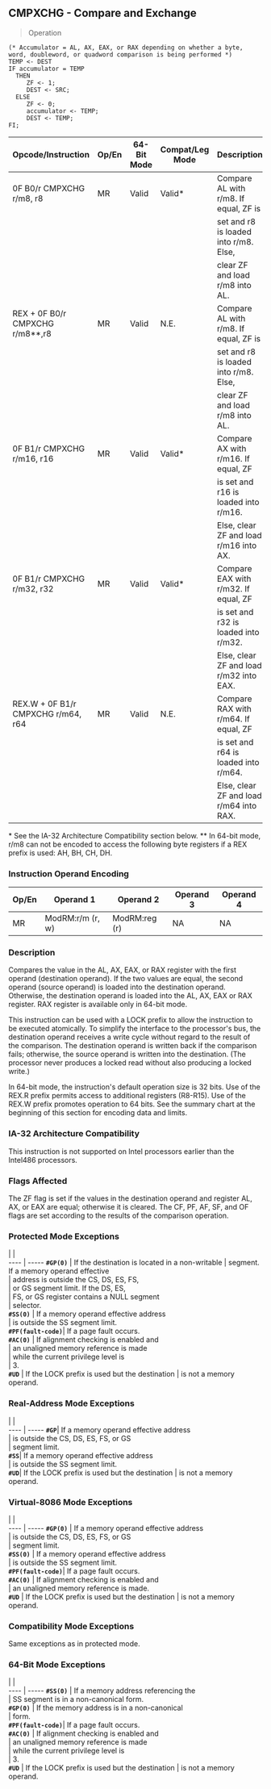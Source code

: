 ## CMPXCHG - Compare and Exchange

> Operation

``` slim
(* Accumulator = AL, AX, EAX, or RAX depending on whether a byte, word, doubleword, or quadword comparison is being performed *)
TEMP <- DEST
IF accumulator = TEMP
  THEN
     ZF <- 1;
     DEST <- SRC;
  ELSE
     ZF <- 0;
     accumulator <- TEMP;
     DEST <- TEMP;
FI;

```

 Opcode/Instruction                | Op/En| 64-Bit Mode| Compat/Leg Mode| Description                            
 ---  | --- | --- | --- | ---
 0F B0/r CMPXCHG r/m8, r8          | MR   | Valid      | Valid*         | Compare AL with r/m8. If equal, ZF is  
                                   |      |            |                | set and r8 is loaded into r/m8. Else,  
                                   |      |            |                | clear ZF and load r/m8 into AL.        
 REX + 0F B0/r CMPXCHG r/m8**,r8   | MR   | Valid      | N.E.           | Compare AL with r/m8. If equal, ZF is  
                                   |      |            |                | set and r8 is loaded into r/m8. Else,  
                                   |      |            |                | clear ZF and load r/m8 into AL.        
 0F B1/r CMPXCHG r/m16, r16        | MR   | Valid      | Valid*         | Compare AX with r/m16. If equal, ZF    
                                   |      |            |                | is set and r16 is loaded into r/m16.   
                                   |      |            |                | Else, clear ZF and load r/m16 into AX. 
 0F B1/r CMPXCHG r/m32, r32        | MR   | Valid      | Valid*         | Compare EAX with r/m32. If equal, ZF   
                                   |      |            |                | is set and r32 is loaded into r/m32.   
                                   |      |            |                | Else, clear ZF and load r/m32 into EAX.
 REX.W + 0F B1/r CMPXCHG r/m64, r64| MR   | Valid      | N.E.           | Compare RAX with r/m64. If equal, ZF   
                                   |      |            |                | is set and r64 is loaded into r/m64.   
                                   |      |            |                | Else, clear ZF and load r/m64 into RAX.
<aside class="notification">
* See the IA-32 Architecture Compatibility section below. ** In 64-bit
mode, r/m8 can not be encoded to access the following byte registers if a REX
prefix is used: AH, BH, CH, DH.
</aside>


### Instruction Operand Encoding
 Op/En| Operand 1       | Operand 2    | Operand 3| Operand 4
 ---  | --- | --- | --- | ---
 MR   | ModRM:r/m (r, w)| ModRM:reg (r)| NA       | NA       

### Description
Compares the value in the AL, AX, EAX, or RAX register with the first operand
(destination operand). If the two values are equal, the second operand (source
operand) is loaded into the destination operand. Otherwise, the destination
operand is loaded into the AL, AX, EAX or RAX register. RAX register is available
only in 64-bit mode.

This instruction can be used with a LOCK prefix to allow the instruction to
be executed atomically. To simplify the interface to the processor's bus, the
destination operand receives a write cycle without regard to the result of the
comparison. The destination operand is written back if the comparison fails;
otherwise, the source operand is written into the destination. (The processor
never produces a locked read without also producing a locked write.)

In 64-bit mode, the instruction's default operation size is 32 bits. Use of
the REX.R prefix permits access to additional registers (R8-R15). Use of the
REX.W prefix promotes operation to 64 bits. See the summary chart at the beginning
of this section for encoding data and limits.


### IA-32 Architecture Compatibility
This instruction is not supported on Intel processors earlier than the Intel486
processors.



### Flags Affected
The ZF flag is set if the values in the destination operand and register AL,
AX, or EAX are equal; otherwise it is cleared. The CF, PF, AF, SF, and OF flags
are set according to the results of the comparison operation.


### Protected Mode Exceptions
   | |  
---- | -----
 **``#GP(0)``**         | If the destination is located in a non-writable
                | segment. If a memory operand effective         
                | address is outside the CS, DS, ES, FS,         
                | or GS segment limit. If the DS, ES,            
                | FS, or GS register contains a NULL segment     
                | selector.                                      
 **``#SS(0)``**         | If a memory operand effective address          
                | is outside the SS segment limit.               
 **``#PF(fault-code)``**| If a page fault occurs.                        
 **``#AC(0)``**         | If alignment checking is enabled and           
                | an unaligned memory reference is made          
                | while the current privilege level is           
                | 3.                                             
 **``#UD``**            | If the LOCK prefix is used but the destination 
                | is not a memory operand.                       

### Real-Address Mode Exceptions
   | |  
---- | -----
 **``#GP``**| If a memory operand effective address         
    | is outside the CS, DS, ES, FS, or GS          
    | segment limit.                                
 **``#SS``**| If a memory operand effective address         
    | is outside the SS segment limit.              
 **``#UD``**| If the LOCK prefix is used but the destination
    | is not a memory operand.                      

### Virtual-8086 Mode Exceptions
   | |  
---- | -----
 **``#GP(0)``**         | If a memory operand effective address         
                | is outside the CS, DS, ES, FS, or GS          
                | segment limit.                                
 **``#SS(0)``**         | If a memory operand effective address         
                | is outside the SS segment limit.              
 **``#PF(fault-code)``**| If a page fault occurs.                       
 **``#AC(0)``**         | If alignment checking is enabled and          
                | an unaligned memory reference is made.        
 **``#UD``**            | If the LOCK prefix is used but the destination
                | is not a memory operand.                      

### Compatibility Mode Exceptions
Same exceptions as in protected mode.


### 64-Bit Mode Exceptions
   | |  
---- | -----
 **``#SS(0)``**         | If a memory address referencing the           
                | SS segment is in a non-canonical form.        
 **``#GP(0)``**         | If the memory address is in a non-canonical   
                | form.                                         
 **``#PF(fault-code)``**| If a page fault occurs.                       
 **``#AC(0)``**         | If alignment checking is enabled and          
                | an unaligned memory reference is made         
                | while the current privilege level is          
                | 3.                                            
 **``#UD``**            | If the LOCK prefix is used but the destination
                | is not a memory operand.                      
